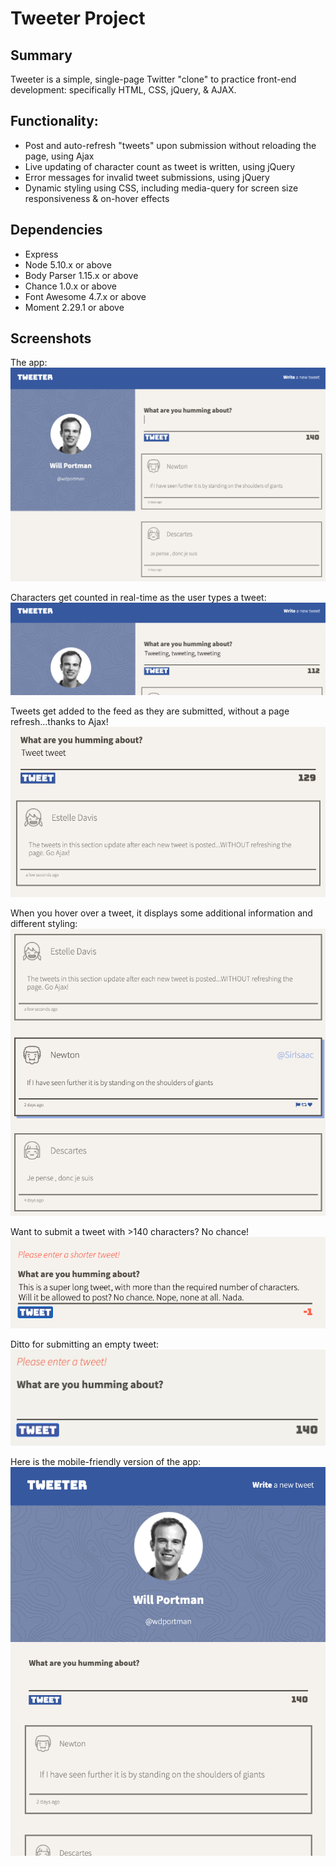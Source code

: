# Tweeter Project

## Summary
Tweeter is a simple, single-page Twitter "clone" to practice front-end development: specifically HTML, CSS, jQuery, & AJAX.

## Functionality:
- Post and auto-refresh "tweets" upon submission without reloading the page, using Ajax
- Live updating of character count as tweet is written, using jQuery
- Error messages for invalid tweet submissions, using jQuery
- Dynamic styling using CSS, including media-query for screen size responsiveness & on-hover effects

## Dependencies

- Express
- Node 5.10.x or above
- Body Parser 1.15.x or above
- Chance 1.0.x or above
- Font Awesome 4.7.x or above
- Moment 2.29.1 or above

## Screenshots

The app:
!["The app"](https://github.com/wdportman/tweeter/blob/master/docs/App.png)

Characters get counted in real-time as the user types a tweet:
!["Character counter"](https://github.com/wdportman/tweeter/blob/master/docs/Character%20counter.png)

Tweets get added to the feed as they are submitted, without a page refresh...thanks to Ajax!
!["Update tweet feed"](https://github.com/wdportman/tweeter/blob/master/docs/Refresh.png)

When you hover over a tweet, it displays some additional information and different styling:
!["On hover"](https://github.com/wdportman/tweeter/blob/master/docs/On%20hover.png)

Want to submit a tweet with >140 characters? No chance!
![">140 characters error"](https://github.com/wdportman/tweeter/blob/master/docs/Error.png)

Ditto for submitting an empty tweet:
!["Empty tweet error"](https://github.com/wdportman/tweeter/blob/master/docs/Error2.png)

Here is the mobile-friendly version of the app:
!["Mobile-friendly"](https://github.com/wdportman/tweeter/blob/master/docs/Mobile-friendly.png)